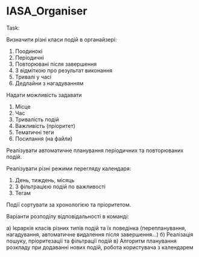 # IASA_Organiser

Task:

Визначити різні класи подій в органайзері:

1. Поодинокі
2. Періодичні
3. Повторювані після завершення
4. З відміткою про результат виконання
5. Тривалі у часі
6. Дедлайни з нагадуванням

Надати можливість задавати
1. Місце
2. Час
3. Тривалість подій
4. Важливість (пріоритет)
5. Тематичні теги
6. Посилання (на файли)

Реалізувати автоматичне планування періодичних та повторюваних подій.

Реалізувати різні режими перегляду календаря:
1. День, тиждень, місяць
2. З фільтрацією подій по важливості
3. Тегам

Події сортувати за хронологією та пріоритетом.

Варіанти розподілу відповідальності в команді:

а) Ієрархія класів різних типів подій та їх поведінка
(перепланування, нагадування, автоматичне видалення після завершення...)
б) Реалізація пошуку, пріоритезації та фільтрації подій
в) Алгоритм планування розкладу при додаванні нових подій, робота користувача з календарем
